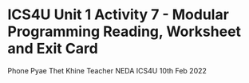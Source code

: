 # ICS4U Unit 1 Activity 7 - Modular Programming Reading, Worksheet and Exit Card

Phone Pyae Thet Khine
Teacher NEDA
ICS4U
10th Feb 2022